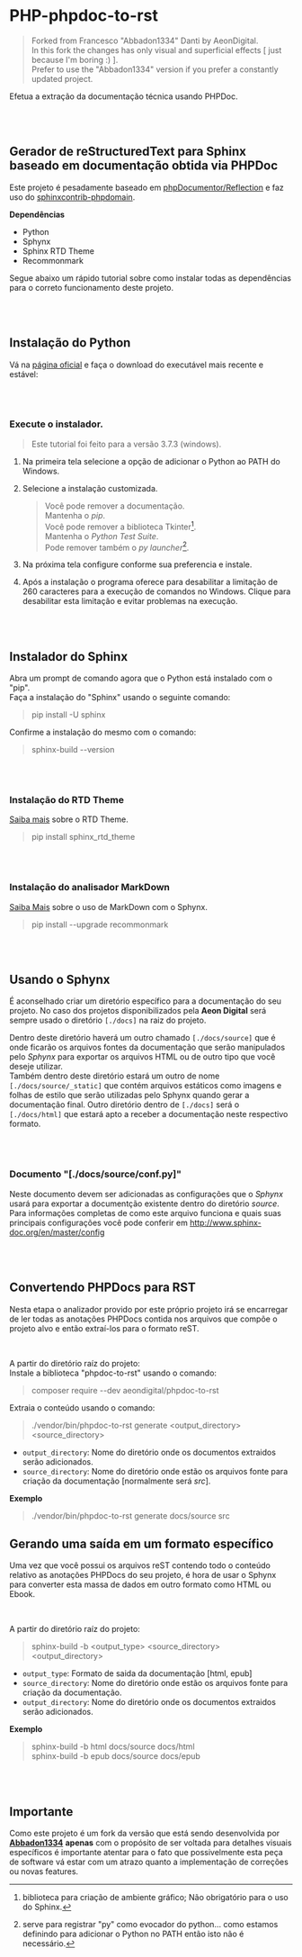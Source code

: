  PHP-phpdoc-to-rst
===================


> Forked from Francesco "Abbadon1334" Danti by AeonDigital.  
> In this fork the changes has only visual and superficial effects [ just because I'm boring :) ].  
> Prefer to use the "Abbadon1334" version if you prefer a constantly updated project.

Efetua a extração da documentação técnica usando PHPDoc.


&nbsp;  
&nbsp;  


## Gerador de reStructuredText para Sphinx baseado em documentação obtida via PHPDoc
Este projeto é pesadamente baseado em [phpDocumentor/Reflection](https://github.com/phpDocumentor/Reflection)
e faz uso do [sphinxcontrib-phpdomain](https://github.com/markstory/sphinxcontrib-phpdomain).

**Dependências**
  - Python
  - Sphynx
  - Sphinx RTD Theme
  - Recommonmark

Segue abaixo um rápido tutorial sobre como instalar todas as dependências para o correto funcionamento deste projeto.


&nbsp;  
&nbsp;  


## Instalação do Python
Vá na [página oficial](https://www.python.org) e faça o download do executável mais recente e estável:


&nbsp;  
&nbsp;  


### Execute o instalador.

> Este tutorial foi feito para a versão 3.7.3 (windows).



1. Na primeira tela selecione a opção de adicionar o Python ao PATH do Windows.  
2. Selecione a instalação customizada.
   > Você pode remover a documentação.  
   > Mantenha o *pip*.  
   > Você pode remover a biblioteca Tkinter[^1].  
   > Mantenha o *Python Test Suite*.  
   > Pode remover também o *py launcher*[^2].  

3. Na próxima tela configure conforme sua preferencia e instale.
4. Após a instalação o programa oferece para desabilitar a limitação de 260 caracteres para a execução de comandos no Windows. Clique para desabilitar esta limitação e evitar problemas na execução.


[^1]: biblioteca para criação de ambiente gráfico; Não obrigatório para o uso do Sphinx.  
[^2]: serve para registrar "py" como evocador do python... como estamos definindo para adicionar o Python no PATH então isto não é necessário.


&nbsp;  
&nbsp;  


## Instalador do Sphinx
Abra um prompt de comando agora que o Python está instalado com o "pip".  
Faça a instalação do "Sphinx" usando o seguinte comando:
  > pip install -U sphinx

Confirme a instalação do mesmo com o comando:
  > sphinx-build --version


&nbsp;  
&nbsp;  


### Instalação do RTD Theme
[Saiba mais](https://pypi.org/project/sphinx-rtd-theme/) sobre o RTD Theme.
  > pip install sphinx_rtd_theme

&nbsp;  
&nbsp;  


### Instalação do analisador MarkDown
[Saiba Mais](http://www.sphinx-doc.org/en/master/usage/markdown.html) sobre o uso de MarkDown com o Sphynx.
  > pip install --upgrade recommonmark



&nbsp;  
&nbsp;  


## Usando o Sphynx
É aconselhado criar um diretório específico para a documentação do seu projeto. No caso dos projetos disponibilizados pela **Aeon Digital** será sempre usado o diretório `[./docs]` na raiz do projeto.  

Dentro deste diretório haverá um outro chamado `[./docs/source]` que é onde ficarão os arquivos fontes da documentação que serão manipulados pelo *Sphynx* para exportar os arquivos HTML ou de outro tipo que você deseje utilizar.  
Também dentro deste diretório estará um outro de nome `[./docs/source/_static]` que contém arquivos estáticos como imagens e folhas de estilo que serão utilizadas pelo Sphynx quando gerar a documentação final.
Outro diretório dentro de `[./docs]` será o `[./docs/html]` que estará apto a receber a documentação neste respectivo formato.  


&nbsp;  
&nbsp;  


### Documento "[./docs/source/conf.py]"
Neste documento devem ser adicionadas as configurações que o *Sphynx* usará para exportar a documentção existente dentro do diretório *source*.  
Para informações completas de como este arquivo funciona e quais suas principais configurações você pode conferir em http://www.sphinx-doc.org/en/master/config  


&nbsp;  
&nbsp;  


## Convertendo PHPDocs para RST
Nesta etapa o analizador provido por este próprio projeto irá se encarregar de ler todas as anotações PHPDocs contida nos arquivos que compõe o projeto alvo e então extraí-los para o formato reST.  

&nbsp;  

A partir do diretório raíz do projeto:  
Instale a biblioteca "phpdoc-to-rst" usando o comando:
> composer require --dev aeondigital/phpdoc-to-rst

Extraia o conteúdo usando o comando:
> ./vendor/bin/phpdoc-to-rst generate <output_directory> <source_directory>

- `output_directory`: Nome do diretório onde os documentos extraidos serão adicionados.
- `source_directory`: Nome do diretório onde estão os arquivos fonte para criação da documentação [normalmente será *src*].

**Exemplo**
> ./vendor/bin/phpdoc-to-rst generate docs/source src


## Gerando uma saída em um formato específico
Uma vez que você possui os arquivos reST contendo todo o conteúdo relativo as anotações PHPDocs do seu projeto, é hora de usar o Sphynx para converter esta massa de dados em outro formato como HTML ou Ebook.

&nbsp;  

A partir do diretório raíz do projeto:
> sphinx-build -b <output_type> <source_directory> <output_directory>

- `output_type`: Formato de saida da documentação [html, epub]
- `source_directory`: Nome do diretório onde estão os arquivos fonte para criação da documentação.
- `output_directory`: Nome do diretório onde os documentos extraidos serão adicionados.

**Exemplo**
> sphinx-build -b html docs/source docs/html  
> sphinx-build -b epub docs/source docs/epub 



&nbsp;  
&nbsp;  


## Importante
Como este projeto é um fork da versão que está sendo desenvolvida por [**Abbadon1334**](https://github.com/abbadon1334/phpdoc-to-rst) **apenas** com o propósito de ser voltada para detalhes visuais específicos é importante atentar para o fato que possivelmente esta peça de software vá estar com um atrazo quanto a implementação de correções ou novas features.  
